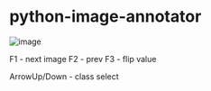# python-image-annotator
![image](https://github.com/LydianJay/python-image-annotator/assets/63202126/ae61f72a-564c-47b0-a8eb-1ccd811c26c3)

F1 - next image
F2 - prev
F3 - flip value

ArrowUp/Down - class select
